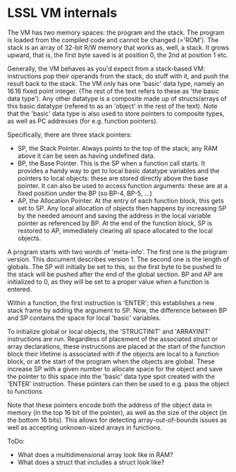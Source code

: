
LSSL VM internals
=================

The VM has two memory spaces: the program and the stack. The program is loaded
from the compiled code and cannot be changed (='ROM'). The stack is an array of
32-bit R/W memory that works as, well, a stack. It grows upward, that is, the
first byte saved is at position 0, the 2nd at position 1 etc.

Generally, the VM behaves as you'd expect from a stack-based VM: instructions
pop their operands from the stack, do stuff with it, and push the result back 
to the stack. The VM only has one 'basic' data type, namely an 16.16 fixed point
integer. (The rest of the text refers to these as 'the basic data type'). Any 
other datatype is a composite made up of structs/arrays of this basic datatype
(refered to as an 'object' in the rest of the text). Note that the 'basic' data
type is also used to store pointers to composite types, as well as PC addresses
(for e.g. function pointers).

Specifically, there are three stack pointers:
- SP, the Stack Pointer. Always points to the top of the stack; any RAM above it
  can be seen as having undefined data.
- BP, the Base Pointer. This is the SP when a function call starts. It provides
  a handy way to get to local basic datatype variables and the pointers to local objects: 
  these are stored directly above the base pointer. It can also be used to access
  function arguments: these are at a fixed position under the BP (so BP-4, BP-5, ...)
- AP, the Allocation Pointer. At the entry of each function block, this gets
  set to SP. Any local allocation of objects then happens by increasing SP
  by the needed amount and saving the address in the local variable pointer
  as referenced by BP. At the end of the function block, SP is restored to AP,
  immediately clearing all space allocated to the local objects.

A program starts with two words of 'meta-info'. The first one is the program version.
This document describes version 1. The second one is the length of globals. The SP
will initially be set to this, so the first byte to be pushed to the stack will be
pushed after the end of the global section. BP and AP are initialized to 0, as they
will be set to a proper value when a function is entered.

Within a function, the first instruction is 'ENTER'; this establishes a new
stack frame by adding the argument to SP. Now, the difference between BP and
SP contains the space for local 'basic' variables.

To initialize global or local objects, the 'STRUCTINIT' and 'ARRAYINIT' instructions
are run. Regardless of placement of the associated struct or array declarations,
these instructions are placed at the start of the function block their lifetime
is associated with if the objects are local to a function block, or at the 
start of the program when the objects are global. These increase SP with a given number
to allocate space for the object and save the pointer to this space into the 'basic'
data type spot created with the 'ENTER' instruction. These pointers can then be used
to e.g. pass the object to functions.

Note that these pointers encode both the address of the object data in memory 
(in the top 16 bit of the pointer), as well as the size of the object (in the bottom
16 bits). This allows for detecting array-out-of-bounds issues as well as accepting
unknown-sized arrays in functions.

ToDo:
- What does a multidimensional array look like in RAM?
- What does a struct that includes a struct look like?




